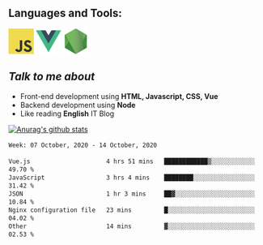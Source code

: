 ## **Languages and Tools:**      
<code><img height="50" src="https://raw.githubusercontent.com/github/explore/80688e429a7d4ef2fca1e82350fe8e3517d3494d/topics/javascript/javascript.png"></code>
<code><img height="50"  src="https://raw.githubusercontent.com/github/explore/80688e429a7d4ef2fca1e82350fe8e3517d3494d/topics/vue/vue.png"></code>
<code><img height="50"  src="https://raw.githubusercontent.com/github/explore/80688e429a7d4ef2fca1e82350fe8e3517d3494d/topics/nodejs/nodejs.png"></code>

## *Talk to me about*
- Front-end development using **HTML, Javascript, CSS, Vue**
- Backend development using **Node**
- Like reading **English** IT Blog    

[![Anurag's github stats](https://github-readme-stats.vercel.app/api?username=qdi5)](https://github.com/anuraghazra/github-readme-stats)    

<!--START_SECTION:waka-->
```text
Week: 07 October, 2020 - 14 October, 2020

Vue.js                     4 hrs 51 mins   ████████████▒░░░░░░░░░░░░   49.70 % 
JavaScript                 3 hrs 4 mins    ████████░░░░░░░░░░░░░░░░░   31.42 % 
JSON                       1 hr 3 mins     ██▓░░░░░░░░░░░░░░░░░░░░░░   10.84 % 
Nginx configuration file   23 mins         █░░░░░░░░░░░░░░░░░░░░░░░░   04.02 % 
Other                      14 mins         ▓░░░░░░░░░░░░░░░░░░░░░░░░   02.53 % 
```
<!--END_SECTION:waka-->
